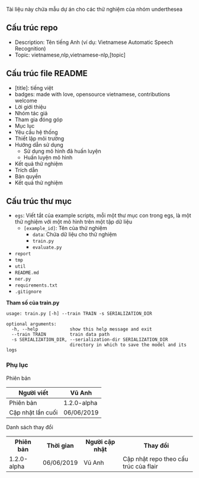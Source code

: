 Tài liệu này chứa mẫu dự án cho các thử nghiệm của nhóm underthesea

## Cấu trúc repo 

* Description: Tên tiếng Anh (ví dụ: Vietnamese Automatic Speech Recognition)
* Topic: vietnamese,nlp,vietnamese-nlp,[topic]

## Cấu trúc file README

* [title]: tiếng việt
* badges: made with love, opensource vietnamese, contributions welcome
* Lời giới thiệu	
* Nhóm tác giả	
* Tham gia đóng góp	
* Mục lục
* Yêu cầu hệ thống
* Thiết lập môi trường
* Hướng dẫn sử dụng
  * Sử dụng mô hình đã huấn luyện
  * Huấn luyện mô hình
* Kết quả thử nghiệm
* Trích dẫn
* Bản quyền
* Kết quả thử nghiệm	

## Cấu trúc thư mục

* `egs`: Viết tắt của example scripts, mỗi một thư mục con trong egs, là một thử nghiệm với một mô hình trên một tập dữ liệu
  * `[example_id]`: Tên của thử nghiệm
    * `data`: Chứa dữ liệu cho thử nghiệm
    * `train.py`
    * `evaluate.py`
* `report`
* `tmp`
* `util`
* `README.md`
* `ner.py`	
* `requirements.txt`
* `.gitignore`

**Tham số của train.py**

```
usage: train.py [-h] --train TRAIN -s SERIALIZATION_DIR

optional arguments:
  -h, --help            show this help message and exit
  --train TRAIN         train data path
  -s SERIALIZATION_DIR, --serialization-dir SERIALIZATION_DIR
                        directory in which to save the model and its logs
```

### Phụ lục

Phiên bản 

| Người viết        | Vũ Anh     |
|-------------------|------------|
| Phiên bản         | 1.2.0-alpha|
| Cập nhật lần cuối | 06/06/2019 |

Danh sách thay đổi 

<table>
<tr>
<th>Phiên bản</th>
<th>Thời gian</th>
<th>Người cập nhật</th>
<th>Thay đổi</th>
</tr>
<tr>
<td>1.2.0-alpha</td>
<td>06/06/2019</td>
<td>Vũ Anh</td>
<td>Cập nhật repo theo cấu trúc của flair</td>
</tr>
</table>